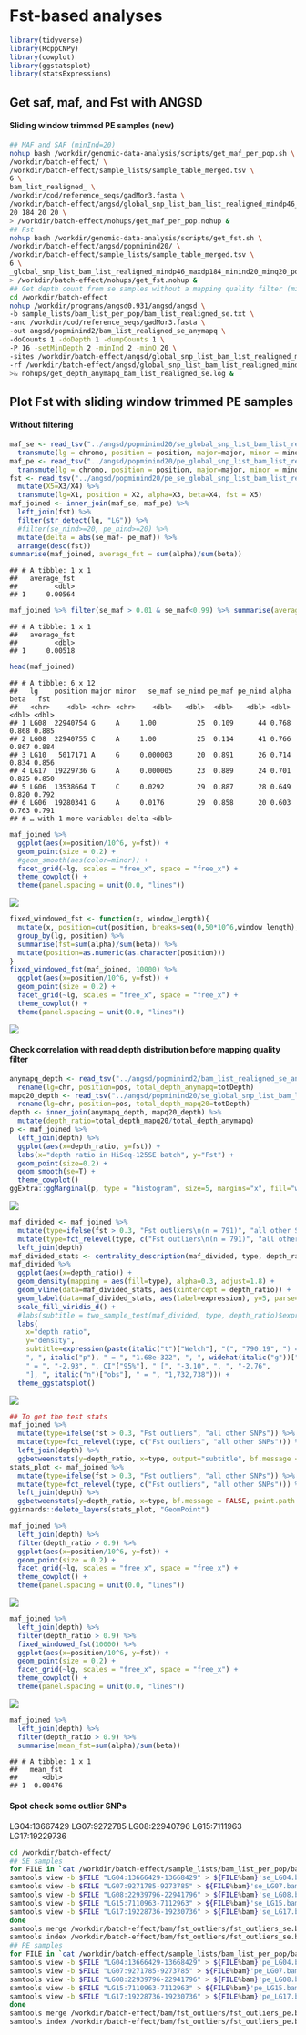 Fst-based analyses
================

``` r
library(tidyverse)
library(RcppCNPy)
library(cowplot)
library(ggstatsplot)
library(statsExpressions)
```

## Get saf, maf, and Fst with ANGSD

#### Sliding window trimmed PE samples (new)

``` bash
## MAF and SAF (minInd=20)
nohup bash /workdir/genomic-data-analysis/scripts/get_maf_per_pop.sh \
/workdir/batch-effect/ \
/workdir/batch-effect/sample_lists/sample_table_merged.tsv \
6 \
bam_list_realigned_ \
/workdir/cod/reference_seqs/gadMor3.fasta \
/workdir/batch-effect/angsd/global_snp_list_bam_list_realigned_mindp46_maxdp184_minind20_minq20.txt \
20 184 20 20 \
> /workdir/batch-effect/nohups/get_maf_per_pop.nohup &
## Fst
nohup bash /workdir/genomic-data-analysis/scripts/get_fst.sh \
/workdir/batch-effect/angsd/popminind20/ \
/workdir/batch-effect/sample_lists/sample_table_merged.tsv \
6 \
_global_snp_list_bam_list_realigned_mindp46_maxdp184_minind20_minq20_popminind20 \
> /workdir/batch-effect/nohups/get_fst.nohup &
## Get depth count from se samples without a mapping quality filter (minInd=2)
cd /workdir/batch-effect
nohup /workdir/programs/angsd0.931/angsd/angsd \
-b sample_lists/bam_list_per_pop/bam_list_realigned_se.txt \
-anc /workdir/cod/reference_seqs/gadMor3.fasta \
-out angsd/popminind2/bam_list_realigned_se_anymapq \
-doCounts 1 -doDepth 1 -dumpCounts 1 \
-P 16 -setMinDepth 2 -minInd 2 -minQ 20 \
-sites /workdir/batch-effect/angsd/global_snp_list_bam_list_realigned_mindp46_maxdp184_minind20_minq20.txt \
-rf /workdir/batch-effect/angsd/global_snp_list_bam_list_realigned_mindp46_maxdp184_minind20_minq20.chrs \
>& nohups/get_depth_anymapq_bam_list_realigned_se.log &
```

## Plot Fst with sliding window trimmed PE samples

#### Without filtering

``` r
maf_se <- read_tsv("../angsd/popminind20/se_global_snp_list_bam_list_realigned_mindp46_maxdp184_minind20_minq20_popminind20.mafs.gz") %>%
  transmute(lg = chromo, position = position, major=major, minor = minor, se_maf = knownEM, se_nind=nInd)
maf_pe <- read_tsv("../angsd/popminind20/pe_global_snp_list_bam_list_realigned_mindp46_maxdp184_minind20_minq20_popminind20.mafs.gz")%>%
  transmute(lg = chromo, position = position, major=major, minor = minor, pe_maf = knownEM, pe_nind=nInd)
fst <- read_tsv("../angsd/popminind20/pe_se_global_snp_list_bam_list_realigned_mindp46_maxdp184_minind20_minq20_popminind20.alpha_beta.txt", col_names = F) %>%
  mutate(X5=X3/X4) %>%
  transmute(lg=X1, position = X2, alpha=X3, beta=X4, fst = X5)
maf_joined <- inner_join(maf_se, maf_pe) %>%
  left_join(fst) %>%
  filter(str_detect(lg, "LG")) %>%
  #filter(se_nind>=20, pe_nind>=20) %>%
  mutate(delta = abs(se_maf- pe_maf)) %>%
  arrange(desc(fst))
summarise(maf_joined, average_fst = sum(alpha)/sum(beta))
```

    ## # A tibble: 1 x 1
    ##   average_fst
    ##         <dbl>
    ## 1     0.00564

``` r
maf_joined %>% filter(se_maf > 0.01 & se_maf<0.99) %>% summarise(average_fst = sum(alpha)/sum(beta))
```

    ## # A tibble: 1 x 1
    ##   average_fst
    ##         <dbl>
    ## 1     0.00518

``` r
head(maf_joined)
```

    ## # A tibble: 6 x 12
    ##   lg    position major minor   se_maf se_nind pe_maf pe_nind alpha  beta   fst
    ##   <chr>    <dbl> <chr> <chr>    <dbl>   <dbl>  <dbl>   <dbl> <dbl> <dbl> <dbl>
    ## 1 LG08  22940754 G     A     1.00          25  0.109      44 0.768 0.868 0.885
    ## 2 LG08  22940755 C     A     1.00          25  0.114      41 0.766 0.867 0.884
    ## 3 LG10   5017171 A     G     0.000003      20  0.891      26 0.714 0.834 0.856
    ## 4 LG17  19229736 G     A     0.000005      23  0.889      24 0.701 0.825 0.850
    ## 5 LG06  13538664 T     C     0.0292        29  0.887      28 0.649 0.820 0.792
    ## 6 LG06  19280341 G     A     0.0176        29  0.858      20 0.603 0.763 0.791
    ## # … with 1 more variable: delta <dbl>

``` r
maf_joined %>%
  ggplot(aes(x=position/10^6, y=fst)) +
  geom_point(size = 0.2) +
  #geom_smooth(aes(color=minor)) +
  facet_grid(~lg, scales = "free_x", space = "free_x") +
  theme_cowplot() +
  theme(panel.spacing = unit(0.0, "lines"))
```

![](fst_files/figure-gfm/unnamed-chunk-4-1.png)<!-- -->

``` r
fixed_windowed_fst <- function(x, window_length){
  mutate(x, position=cut(position, breaks=seq(0,50*10^6,window_length), labels=seq(window_length/2,50*10^6-window_length/2,window_length))) %>%
  group_by(lg, position) %>%
  summarise(fst=sum(alpha)/sum(beta)) %>%
  mutate(position=as.numeric(as.character(position)))
}
fixed_windowed_fst(maf_joined, 10000) %>%
  ggplot(aes(x=position/10^6, y=fst)) +
  geom_point(size = 0.2) +
  facet_grid(~lg, scales = "free_x", space = "free_x") +
  theme_cowplot() +
  theme(panel.spacing = unit(0.0, "lines"))
```

![](fst_files/figure-gfm/unnamed-chunk-4-2.png)<!-- -->

#### Check correlation with read depth distribution before mapping quality filter

``` r
anymapq_depth <- read_tsv("../angsd/popminind2/bam_list_realigned_se_anymapq.pos.gz") %>%
  rename(lg=chr, position=pos, total_depth_anymapq=totDepth)
mapq20_depth <- read_tsv("../angsd/popminind20/se_global_snp_list_bam_list_realigned_mindp46_maxdp184_minind20_minq20_popminind20.pos.gz") %>%
  rename(lg=chr, position=pos, total_depth_mapq20=totDepth)
depth <- inner_join(anymapq_depth, mapq20_depth) %>%
  mutate(depth_ratio=total_depth_mapq20/total_depth_anymapq)
p <- maf_joined %>%
  left_join(depth) %>%
  ggplot(aes(x=depth_ratio, y=fst)) +
  labs(x="depth ratio in HiSeq-125SE batch", y="Fst") +
  geom_point(size=0.2) +
  geom_smooth(se=T) +
  theme_cowplot()
ggExtra::ggMarginal(p, type = "histogram", size=5, margins="x", fill="white")
```

![](fst_files/figure-gfm/unnamed-chunk-5-1.png)<!-- -->

``` r
maf_divided <- maf_joined %>%
  mutate(type=ifelse(fst > 0.3, "Fst outliers\n(n = 791)", "all other SNPs\n(n=1,731,947)")) %>%
  mutate(type=fct_relevel(type, c("Fst outliers\n(n = 791)", "all other SNPs\n(n=1,731,947)"))) %>%
  left_join(depth) 
maf_divided_stats <- centrality_description(maf_divided, type, depth_ratio)
maf_divided %>%
  ggplot(aes(x=depth_ratio)) +
  geom_density(mapping = aes(fill=type), alpha=0.3, adjust=1.8) +
  geom_vline(data=maf_divided_stats, aes(xintercept = depth_ratio)) +
  geom_label(data=maf_divided_stats, aes(label=expression), y=5, parse=TRUE) +
  scale_fill_viridis_d() +
  #labs(subtitle = two_sample_test(maf_divided, type, depth_ratio)$expression[[1]])
  labs(
    x="depth ratio",
    y="density",
    subtitle=expression(paste(italic("t")["Welch"], "(", "790.19", ") = ", "-65.72", 
    ", ", italic("p"), " = ", "1.68e-322", ", ", widehat(italic("g"))["Hedges"], 
    " = ", "-2.93", ", CI"["95%"], " [", "-3.10", ", ", "-2.76", 
    "], ", italic("n")["obs"], " = ", "1,732,738"))) +
  theme_ggstatsplot() 
```

![](fst_files/figure-gfm/unnamed-chunk-5-2.png)<!-- -->

``` r
## To get the test stats
maf_joined %>%
  mutate(type=ifelse(fst > 0.3, "Fst outliers", "all other SNPs")) %>%
  mutate(type=fct_relevel(type, c("Fst outliers", "all other SNPs"))) %>%
  left_join(depth) %>%
  ggbetweenstats(y=depth_ratio, x=type, output="subtitle", bf.message = FALSE)
stats_plot <- maf_joined %>%
  mutate(type=ifelse(fst > 0.3, "Fst outliers", "all other SNPs")) %>%
  mutate(type=fct_relevel(type, c("Fst outliers", "all other SNPs"))) %>%
  left_join(depth) %>%
  ggbetweenstats(y=depth_ratio, x=type, bf.message = FALSE, point.path = FALSE)
gginnards::delete_layers(stats_plot, "GeomPoint")
```

``` r
maf_joined %>%
  left_join(depth) %>%
  filter(depth_ratio > 0.9) %>%
  ggplot(aes(x=position/10^6, y=fst)) +
  geom_point(size = 0.2) +
  facet_grid(~lg, scales = "free_x", space = "free_x") +
  theme_cowplot() +
  theme(panel.spacing = unit(0.0, "lines"))
```

![](fst_files/figure-gfm/unnamed-chunk-7-1.png)<!-- -->

``` r
maf_joined %>%
  left_join(depth) %>%
  filter(depth_ratio > 0.9) %>%
  fixed_windowed_fst(10000) %>%
  ggplot(aes(x=position/10^6, y=fst)) +
  geom_point(size = 0.2) +
  facet_grid(~lg, scales = "free_x", space = "free_x") +
  theme_cowplot() +
  theme(panel.spacing = unit(0.0, "lines"))
```

![](fst_files/figure-gfm/unnamed-chunk-7-2.png)<!-- -->

``` r
maf_joined %>%
  left_join(depth) %>% 
  filter(depth_ratio > 0.9) %>%
  summarise(mean_fst=sum(alpha)/sum(beta))
```

    ## # A tibble: 1 x 1
    ##   mean_fst
    ##      <dbl>
    ## 1  0.00476

#### Spot check some outlier SNPs

LG04:13667429 LG07:9272785 LG08:22940796 LG15:7111963 LG17:19229736

``` bash
cd /workdir/batch-effect/
## SE samples
for FILE in `cat /workdir/batch-effect/sample_lists/bam_list_per_pop/bam_list_realigned_se.txt`; do 
samtools view -b $FILE "LG04:13666429-13668429" > ${FILE%bam}'se_LG04.bam'
samtools view -b $FILE "LG07:9271785-9273785" > ${FILE%bam}'se_LG07.bam'
samtools view -b $FILE "LG08:22939796-22941796" > ${FILE%bam}'se_LG08.bam'
samtools view -b $FILE "LG15:7110963-7112963" > ${FILE%bam}'se_LG15.bam'
samtools view -b $FILE "LG17:19228736-19230736" > ${FILE%bam}'se_LG17.bam'
done
samtools merge /workdir/batch-effect/bam/fst_outliers/fst_outliers_se.bam /workdir/batch-effect/bam/*se_LG??.bam
samtools index /workdir/batch-effect/bam/fst_outliers/fst_outliers_se.bam
## PE samples
for FILE in `cat /workdir/batch-effect/sample_lists/bam_list_per_pop/bam_list_realigned_pe.txt`; do 
samtools view -b $FILE "LG04:13666429-13668429" > ${FILE%bam}'pe_LG04.bam'
samtools view -b $FILE "LG07:9271785-9273785" > ${FILE%bam}'pe_LG07.bam'
samtools view -b $FILE "LG08:22939796-22941796" > ${FILE%bam}'pe_LG08.bam'
samtools view -b $FILE "LG15:7110963-7112963" > ${FILE%bam}'pe_LG15.bam'
samtools view -b $FILE "LG17:19228736-19230736" > ${FILE%bam}'pe_LG17.bam'
done
samtools merge /workdir/batch-effect/bam/fst_outliers/fst_outliers_pe.bam /workdir/batch-effect/bam/*pe_LG??.bam
samtools index /workdir/batch-effect/bam/fst_outliers/fst_outliers_pe.bam
```
